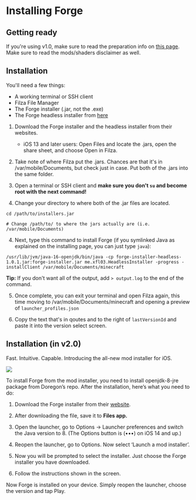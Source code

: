 # Installing Forge

## Getting ready

If you're using v1.0, make sure to read the preparation info on [this page](../switching-mc-versions). Make sure to read the mods/shaders disclaimer as well.

## Installation

You'll need a few things:

* A working terminal or SSH client
* Filza File Manager
* The Forge installer (.jar, not the .exe)
* The Forge headless installer from [here](https://github.com/xfl03/ForgeInstallerHeadless/releases/tag/1.0.1)

1. Download the Forge installer and the headless installer from their websites.
   - iOS 13 and later users: Open Files and locate the .jars, open the share sheet, and choose Open in Filza.
   
2. Take note of where Filza put the .jars. Chances are that it's in /var/mobile/Documents, but check just in case. Put both of the .jars into the same folder.

3. Open a terminal or SSH client and **make sure you don't `su` and become root with the next command!**

4. Change your directory to where both of the .jar files are located.

```
cd /path/to/installers.jar

# Change /path/to/ to where the jars actually are (i.e. /var/mobile/Documents)
```

4. Next, type this command to install Forge (if you symlinked Java as explained on the installing page, you can just type `java`):

```
/usr/lib/jvm/java-16-openjdk/bin/java -cp forge-installer-headless-1.0.1.jar:forge-installer.jar me.xfl03.HeadlessInstaller -progress -installClient /var/mobile/Documents/minecraft

```

**Tip:** If you don't want all of the output, add `> output.log` to the end of the command.

5. Once complete, you can exit your terminal and open Filza again, this time moving to /var/mobile/Documents/minecraft and opening a preview of `launcher_profiles.json`

6. Copy the text that's in qoutes and to the right of `lastVersionId` and paste it into the version select screen.

## Installation (in v2.0)

Fast. Intuitive. Capable. Introducing the all-new mod installer for iOS.

![](https://cdn.discordapp.com/attachments/835802833878122577/906214156988993576/IMG_0277.jpg)

To install Forge from the mod installer, you need to install openjdk-8-jre package from Doregon’s repo. After the installation, here’s what you need to do:

1. Download the Forge installer from their [website](https://files.minecraftforge.net/).

2. After downloading the file, save it to **Files app.** 

3. Open the launcher, go to Options -> Launcher preferences and switch the Java version to 8. (The Options button is (•••) on iOS 14 and up.)

4. Reopen the launcher, go to Options. Now select ‘Launch a mod installer’.

5. Now you will be prompted to select the installer. Just choose the Forge installer you have downloaded.

6. Follow the instructions shown in the screen.

Now Forge is installed on your device. Simply reopen the launcher, choose the version and tap Play.

